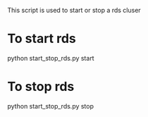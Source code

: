 This script is used to start or stop a rds cluser

# To start rds

python start_stop_rds.py start     


# To stop rds


python start_stop_rds.py stop
